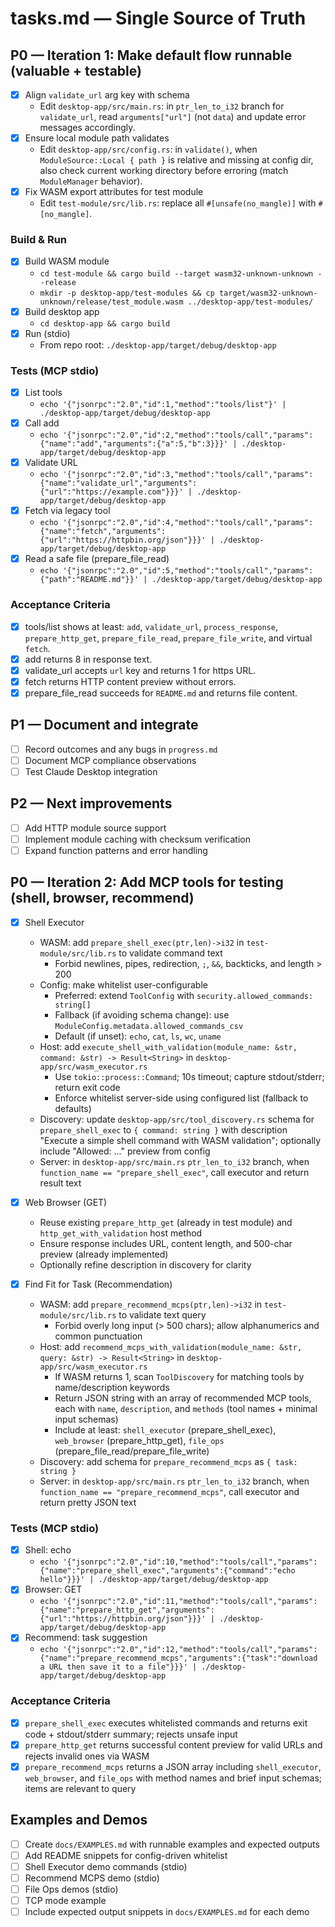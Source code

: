 # tasks.md — Single Source of Truth

## P0 — Iteration 1: Make default flow runnable (valuable + testable)
- [x] Align `validate_url` arg key with schema
  - Edit `desktop-app/src/main.rs`: in `ptr_len_to_i32` branch for `validate_url`, read `arguments["url"]` (not `data`) and update error messages accordingly.
- [x] Ensure local module path validates
  - Edit `desktop-app/src/config.rs`: in `validate()`, when `ModuleSource::Local { path }` is relative and missing at config dir, also check current working directory before erroring (match `ModuleManager` behavior).
- [x] Fix WASM export attributes for test module
  - Edit `test-module/src/lib.rs`: replace all `#[unsafe(no_mangle)]` with `#[no_mangle]`.

### Build & Run
- [x] Build WASM module
  - `cd test-module && cargo build --target wasm32-unknown-unknown --release`
  - `mkdir -p desktop-app/test-modules && cp target/wasm32-unknown-unknown/release/test_module.wasm ../desktop-app/test-modules/`
- [x] Build desktop app
  - `cd desktop-app && cargo build`
- [x] Run (stdio)
  - From repo root: `./desktop-app/target/debug/desktop-app`

### Tests (MCP stdio)
- [x] List tools
  - `echo '{"jsonrpc":"2.0","id":1,"method":"tools/list"}' | ./desktop-app/target/debug/desktop-app`
- [x] Call add
  - `echo '{"jsonrpc":"2.0","id":2,"method":"tools/call","params":{"name":"add","arguments":{"a":5,"b":3}}}' | ./desktop-app/target/debug/desktop-app`
- [x] Validate URL
  - `echo '{"jsonrpc":"2.0","id":3,"method":"tools/call","params":{"name":"validate_url","arguments":{"url":"https://example.com"}}}' | ./desktop-app/target/debug/desktop-app`
- [x] Fetch via legacy tool
  - `echo '{"jsonrpc":"2.0","id":4,"method":"tools/call","params":{"name":"fetch","arguments":{"url":"https://httpbin.org/json"}}}' | ./desktop-app/target/debug/desktop-app`
- [x] Read a safe file (prepare_file_read)
  - `echo '{"jsonrpc":"2.0","id":5,"method":"tools/call","params":{"path":"README.md"}}' | ./desktop-app/target/debug/desktop-app`

### Acceptance Criteria
- [x] tools/list shows at least: `add`, `validate_url`, `process_response`, `prepare_http_get`, `prepare_file_read`, `prepare_file_write`, and virtual `fetch`.
- [x] add returns 8 in response text.
- [x] validate_url accepts `url` key and returns 1 for https URL.
- [x] fetch returns HTTP content preview without errors.
- [x] prepare_file_read succeeds for `README.md` and returns file content.

## P1 — Document and integrate
- [ ] Record outcomes and any bugs in `progress.md`
- [ ] Document MCP compliance observations
- [ ] Test Claude Desktop integration

## P2 — Next improvements
- [ ] Add HTTP module source support
- [ ] Implement module caching with checksum verification
- [ ] Expand function patterns and error handling

## P0 — Iteration 2: Add MCP tools for testing (shell, browser, recommend)
- [x] Shell Executor
  - WASM: add `prepare_shell_exec(ptr,len)->i32` in `test-module/src/lib.rs` to validate command text
    - Forbid newlines, pipes, redirection, `;`, `&&`, backticks, and length > 200
  - Config: make whitelist user-configurable
    - Preferred: extend `ToolConfig` with `security.allowed_commands: string[]`
    - Fallback (if avoiding schema change): use `ModuleConfig.metadata.allowed_commands_csv`
    - Default (if unset): `echo`, `cat`, `ls`, `wc`, `uname`
  - Host: add `execute_shell_with_validation(module_name: &str, command: &str) -> Result<String>` in `desktop-app/src/wasm_executor.rs`
    - Use `tokio::process::Command`; 10s timeout; capture stdout/stderr; return exit code
    - Enforce whitelist server-side using configured list (fallback to defaults)
  - Discovery: update `desktop-app/src/tool_discovery.rs` schema for `prepare_shell_exec` to `{ command: string }` with description "Execute a simple shell command with WASM validation"; optionally include "Allowed: ..." preview from config
  - Server: in `desktop-app/src/main.rs` `ptr_len_to_i32` branch, when `function_name == "prepare_shell_exec"`, call executor and return result text

- [x] Web Browser (GET)
  - Reuse existing `prepare_http_get` (already in test module) and `http_get_with_validation` host method
  - Ensure response includes URL, content length, and 500-char preview (already implemented)
  - Optionally refine description in discovery for clarity

- [x] Find Fit for Task (Recommendation)
  - WASM: add `prepare_recommend_mcps(ptr,len)->i32` in `test-module/src/lib.rs` to validate text query
    - Forbid overly long input (> 500 chars); allow alphanumerics and common punctuation
  - Host: add `recommend_mcps_with_validation(module_name: &str, query: &str) -> Result<String>` in `desktop-app/src/wasm_executor.rs`
    - If WASM returns 1, scan `ToolDiscovery` for matching tools by name/description keywords
    - Return JSON string with an array of recommended MCP tools, each with `name`, `description`, and `methods` (tool names + minimal input schemas)
    - Include at least: `shell_executor` (prepare_shell_exec), `web_browser` (prepare_http_get), `file_ops` (prepare_file_read/prepare_file_write)
  - Discovery: add schema for `prepare_recommend_mcps` as `{ task: string }`
  - Server: in `desktop-app/src/main.rs` `ptr_len_to_i32` branch, when `function_name == "prepare_recommend_mcps"`, call executor and return pretty JSON text

### Tests (MCP stdio)
- [x] Shell: echo
  - `echo '{"jsonrpc":"2.0","id":10,"method":"tools/call","params":{"name":"prepare_shell_exec","arguments":{"command":"echo hello"}}}' | ./desktop-app/target/debug/desktop-app`
- [x] Browser: GET
  - `echo '{"jsonrpc":"2.0","id":11,"method":"tools/call","params":{"name":"prepare_http_get","arguments":{"url":"https://httpbin.org/json"}}}' | ./desktop-app/target/debug/desktop-app`
- [x] Recommend: task suggestion
  - `echo '{"jsonrpc":"2.0","id":12,"method":"tools/call","params":{"name":"prepare_recommend_mcps","arguments":{"task":"download a URL then save it to a file"}}}' | ./desktop-app/target/debug/desktop-app`

### Acceptance Criteria
- [x] `prepare_shell_exec` executes whitelisted commands and returns exit code + stdout/stderr summary; rejects unsafe input
- [x] `prepare_http_get` returns successful content preview for valid URLs and rejects invalid ones via WASM
- [x] `prepare_recommend_mcps` returns a JSON array including `shell_executor`, `web_browser`, and `file_ops` with method names and brief input schemas; items are relevant to query

## Examples and Demos
- [ ] Create `docs/EXAMPLES.md` with runnable examples and expected outputs
- [ ] Add README snippets for config-driven whitelist
- [ ] Shell Executor demo commands (stdio)
- [ ] Recommend MCPS demo (stdio)
- [ ] File Ops demos (stdio)
- [ ] TCP mode example
- [ ] Include expected output snippets in `docs/EXAMPLES.md` for each demo
